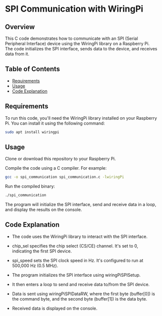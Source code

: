 # SPI Communication with WiringPi

## Overview
This C code demonstrates how to communicate with an SPI (Serial Peripheral Interface) device using the WiringPi library on a Raspberry Pi. The code initializes the SPI interface, sends data to the device, and receives data from it.

## Table of Contents
- [Requirements](#requirements)
- [Usage](#usage)
- [Code Explanation](#code-explanation)

## Requirements
To run this code, you'll need the WiringPi library installed on your Raspberry Pi. You can install it using the following command:

```bash
sudo apt install wiringpi
```
## Usage
Clone or download this repository to your Raspberry Pi.

Compile the code using a C compiler. For example:

```bash
gcc -o spi_communication spi_communication.c -lwiringPi
```
Run the compiled binary:
```bash
./spi_communication
```
The program will initialize the SPI interface, send and receive data in a loop, and display the results on the console.

## Code Explanation
- The code uses the WiringPi library to interact with the SPI interface.

- chip_sel specifies the chip select (CS/CE) channel. It's set to 0, indicating the first SPI device.

- spi_speed sets the SPI clock speed in Hz. It's configured to run at 500,000 Hz (0.5 MHz).

- The program initializes the SPI interface using wiringPiSPISetup.

- It then enters a loop to send and receive data to/from the SPI device.

- Data is sent using wiringPiSPIDataRW, where the first byte (buffer[0]) is the command byte, and the second byte (buffer[1]) is the data byte.

- Received data is displayed on the console.

